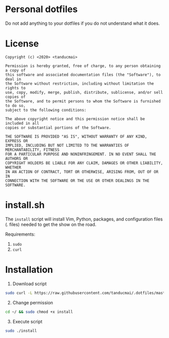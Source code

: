 # Personal dotfiles

Do not add anything to your dotfiles if you do not understand what it does.

# License

```text
Copyright (c) <2020> <tanducmai>

Permission is hereby granted, free of charge, to any person obtaining a copy of
this software and associated documentation files (the "Software"), to deal in
the Software without restriction, including without limitation the rights to
use, copy, modify, merge, publish, distribute, sublicense, and/or sell copies of
the Software, and to permit persons to whom the Software is furnished to do so,
subject to the following conditions:

The above copyright notice and this permission notice shall be included in all
copies or substantial portions of the Software.

THE SOFTWARE IS PROVIDED "AS IS", WITHOUT WARRANTY OF ANY KIND, EXPRESS OR
IMPLIED, INCLUDING BUT NOT LIMITED TO THE WARRANTIES OF MERCHANTABILITY, FITNESS
FOR A PARTICULAR PURPOSE AND NONINFRINGEMENT. IN NO EVENT SHALL THE AUTHORS OR
COPYRIGHT HOLDERS BE LIABLE FOR ANY CLAIM, DAMAGES OR OTHER LIABILITY, WHETHER
IN AN ACTION OF CONTRACT, TORT OR OTHERWISE, ARISING FROM, OUT OF OR IN
CONNECTION WITH THE SOFTWARE OR THE USE OR OTHER DEALINGS IN THE SOFTWARE.
```

# install.sh

The `install` script will install Vim, Python, packages, and configuration files
(. files) needed to get the show on the road.

Requirements:

1. `sudo`
1. `curl`

# Installation

1. Download script

```bash
sudo curl -L https://raw.githubusercontent.com/tanducmai/.dotfiles/master/install -o ~/install
```

2. Change permission

```bash
cd ~/ && sudo chmod +x install
```

3. Execute script

```bash
sudo ./install
```
